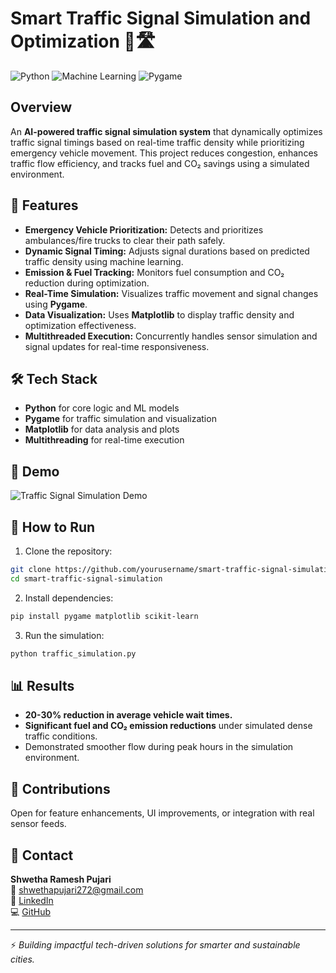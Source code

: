 # Smart Traffic Signal Simulation and Optimization 🚦🛣️

![Python](https://img.shields.io/badge/Python-3776AB?style=for-the-badge&logo=python&logoColor=white) ![Machine Learning](https://img.shields.io/badge/Machine%20Learning-FF6F00?style=for-the-badge&logo=scikit-learn&logoColor=white) ![Pygame](https://img.shields.io/badge/Pygame-006400?style=for-the-badge&logo=pygame&logoColor=white)

## Overview
An **AI-powered traffic signal simulation system** that dynamically optimizes traffic signal timings based on real-time traffic density while prioritizing emergency vehicle movement. This project reduces congestion, enhances traffic flow efficiency, and tracks fuel and CO₂ savings using a simulated environment.

## 🎯 Features
- **Emergency Vehicle Prioritization:** Detects and prioritizes ambulances/fire trucks to clear their path safely.
- **Dynamic Signal Timing:** Adjusts signal durations based on predicted traffic density using machine learning.
- **Emission & Fuel Tracking:** Monitors fuel consumption and CO₂ reduction during optimization.
- **Real-Time Simulation:** Visualizes traffic movement and signal changes using **Pygame**.
- **Data Visualization:** Uses **Matplotlib** to display traffic density and optimization effectiveness.
- **Multithreaded Execution:** Concurrently handles sensor simulation and signal updates for real-time responsiveness.

## 🛠️ Tech Stack
- **Python** for core logic and ML models
- **Pygame** for traffic simulation and visualization
- **Matplotlib** for data analysis and plots
- **Multithreading** for real-time execution

## 📸 Demo
![Traffic Signal Simulation Demo](https://user-images.githubusercontent.com/yourusername/demo-gif-url.gif)

## 🚀 How to Run
1. Clone the repository:
```bash
git clone https://github.com/yourusername/smart-traffic-signal-simulation.git
cd smart-traffic-signal-simulation
```
2. Install dependencies:
```bash
pip install pygame matplotlib scikit-learn
```
3. Run the simulation:
```bash
python traffic_simulation.py
```

## 📊 Results
- **20-30% reduction in average vehicle wait times.**
- **Significant fuel and CO₂ emission reductions** under simulated dense traffic conditions.
- Demonstrated smoother flow during peak hours in the simulation environment.

## 🤝 Contributions
Open for feature enhancements, UI improvements, or integration with real sensor feeds.

## 📩 Contact
**Shwetha Ramesh Pujari**  
📧 [shwethapujari272@gmail.com](mailto:shwethapujari272@gmail.com)  
🔗 [LinkedIn](https://linkedin.com/in/shwetha-pujari-bb8417310)  
💻 [GitHub](https://github.com/Shwetha272)

---

⚡ *Building impactful tech-driven solutions for smarter and sustainable cities.*
